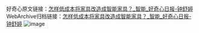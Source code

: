 好奇心原文链接：[怎样低成本将家具改造成智能家具？_智能_好奇心日报-钟舒婷](https://www.qdaily.com/articles/8261.html)
WebArchive归档链接：[怎样低成本将家具改造成智能家具？_智能_好奇心日报-钟舒婷](http://web.archive.org/web/20190623152417/https://www.qdaily.com/articles/8261.html)
![image](http://ww3.sinaimg.cn/large/007d5XDply1g3vbfohd2kj30u04askjl)